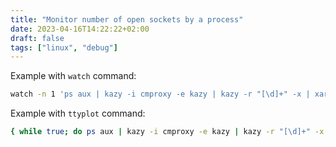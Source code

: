 ```yaml
---
title: "Monitor number of open sockets by a process"
date: 2023-04-16T14:22:22+02:00
draft: false
tags: ["linux", "debug"]
---
```


Example with `watch` command:
```bash
watch -n 1 'ps aux | kazy -i cmproxy -e kazy | kazy -r "[\d]+" -x | xargs -I % ls -l /proc/%/fd/ | kazy -i socket | wc -l'
```

Example with `ttyplot` command:
```bash
{ while true; do ps aux | kazy -i cmproxy -e kazy | kazy -r "[\d]+" -x | xargs -I % ls -l /proc/%/fd/ | kazy -i socket | wc -l; sleep 1; done } | ttyplot
```
